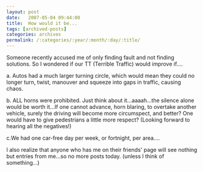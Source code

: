```yaml
---
layout: post
date:	2007-05-04 09:44:00
title:  How would it be...
tags: [archived-posts]
categories: archives
permalink: /:categories/:year/:month/:day/:title/
---
```

Someone recently accused me of only finding fault and not finding solutions. So I wondered if our TT (Terrible Traffic) would improve if....

a. Autos had a much larger turning circle, which would mean they could no longer turn, twist, manouver and squeeze into gaps in traffic, causing chaos.

b. ALL horns were prohibited. Just think about it...aaaah...the silence alone would be worth it...If one cannot advance, horn blaring, to overtake another vehicle, surely the driving will become more circumspect, and better? One would have to give pedestrians a little more respect? (Looking forward to hearing all the negatives!)

c.We had one car-free day per week, or fortnight, per area....

I also realize that anyone who has me on their friends' page will see nothing but entries from me...so no more posts today. (unless I think of something...)
